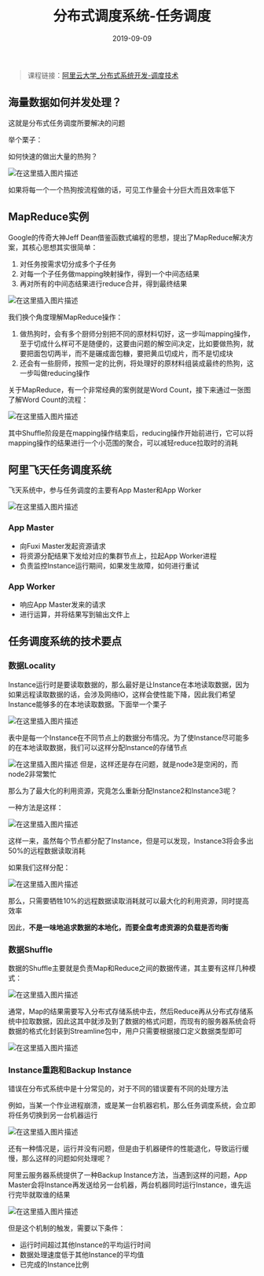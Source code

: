 ﻿---
layout: post
title: '分布式调度系统-任务调度'
date: 2019-09-09
categories: 分布式
tags: 分布式 调度系统 阿里云
---

> 课程链接：[阿里云大学_分布式系统开发-调度技术](https://edu.aliyun.com/course/31?spm=5176.10731491.0.0.e8a1237bh6XbXV)

## 海量数据如何并发处理？

这就是分布式任务调度所要解决的问题

举个栗子：

如何快速的做出大量的热狗？

![在这里插入图片描述](https://img-blog.csdnimg.cn/20190909212354766.jpg?x-oss-process=image/watermark,type_ZmFuZ3poZW5naGVpdGk,shadow_10,text_aHR0cHM6Ly9ibG9nLmNzZG4ubmV0L2JhaWR1XzMyMDQ1MjAx,size_16,color_FFFFFF,t_70)

如果将每一个一个热狗按流程做的话，可见工作量会十分巨大而且效率低下

## MapReduce实例

Google的传奇大神Jeff Dean借鉴函数式编程的思想，提出了MapReduce解决方案，其核心思想其实很简单：

1. 对任务按需求切分成多个子任务
2. 对每一个子任务做mapping映射操作，得到一个中间态结果
3. 再对所有的中间态结果进行reduce合并，得到最终结果

![在这里插入图片描述](https://img-blog.csdnimg.cn/20190909212406593.jpg?x-oss-process=image/watermark,type_ZmFuZ3poZW5naGVpdGk,shadow_10,text_aHR0cHM6Ly9ibG9nLmNzZG4ubmV0L2JhaWR1XzMyMDQ1MjAx,size_16,color_FFFFFF,t_70)

我们换个角度理解MapReduce操作：

1. 做热狗时，会有多个厨师分别把不同的原材料切好，这一步叫mapping操作，至于切成什么样可不是随便的，这要由问题的解空间决定，比如要做热狗，就要把面包切两半，而不是碾成面包糠，要把黄瓜切成片，而不是切成块
2. 还会有一些厨师，按照一定的比例，将处理好的原材料组装成最终的热狗，这一步叫做reducing操作

关于MapReduce，有一个非常经典的案例就是Word Count，接下来通过一张图了解Word Count的流程：

![在这里插入图片描述](https://img-blog.csdnimg.cn/20190909212422338.jpg?x-oss-process=image/watermark,type_ZmFuZ3poZW5naGVpdGk,shadow_10,text_aHR0cHM6Ly9ibG9nLmNzZG4ubmV0L2JhaWR1XzMyMDQ1MjAx,size_16,color_FFFFFF,t_70)

其中Shuffle阶段是在mapping操作结束后，reducing操作开始前进行，它可以将mapping操作的结果进行一个小范围的聚合，可以减轻reduce拉取时的消耗

## 阿里飞天任务调度系统

飞天系统中，参与任务调度的主要有App Master和App Worker

![在这里插入图片描述](https://img-blog.csdnimg.cn/20190909212435933.jpg?x-oss-process=image/watermark,type_ZmFuZ3poZW5naGVpdGk,shadow_10,text_aHR0cHM6Ly9ibG9nLmNzZG4ubmV0L2JhaWR1XzMyMDQ1MjAx,size_16,color_FFFFFF,t_70)

### App Master

- 向Fuxi Master发起资源请求
- 将资源分配结果下发给对应的集群节点上，拉起App Worker进程
- 负责监控Instance运行期间，如果发生故障，如何进行重试

### App Worker

- 响应App Master发来的请求
- 进行运算，并将结果写到输出文件上

## 任务调度系统的技术要点

### 数据Locality

Instance运行时是要读取数据的，那么最好是让Instance在本地读取数据，因为如果远程读取数据的话，会涉及网络IO，这样会使性能下降，因此我们希望Instance能够多的在本地读取数据。下面举一个栗子

![在这里插入图片描述](https://img-blog.csdnimg.cn/20190909212447558.jpg?x-oss-process=image/watermark,type_ZmFuZ3poZW5naGVpdGk,shadow_10,text_aHR0cHM6Ly9ibG9nLmNzZG4ubmV0L2JhaWR1XzMyMDQ1MjAx,size_16,color_FFFFFF,t_70)

表中是每一个Instance在不同节点上的数据分布情况。为了使Instance尽可能多的在本地读取数据，我们可以这样分配Instance的存储节点

![在这里插入图片描述](https://img-blog.csdnimg.cn/20190909212458372.jpg?x-oss-process=image/watermark,type_ZmFuZ3poZW5naGVpdGk,shadow_10,text_aHR0cHM6Ly9ibG9nLmNzZG4ubmV0L2JhaWR1XzMyMDQ1MjAx,size_16,color_FFFFFF,t_70)
但是，这样还是存在问题，就是node3是空闲的，而node2非常繁忙

那么为了最大化的利用资源，究竟怎么重新分配Instance2和Instance3呢？

一种方法是这样：

![在这里插入图片描述](https://img-blog.csdnimg.cn/20190909212508733.jpg?x-oss-process=image/watermark,type_ZmFuZ3poZW5naGVpdGk,shadow_10,text_aHR0cHM6Ly9ibG9nLmNzZG4ubmV0L2JhaWR1XzMyMDQ1MjAx,size_16,color_FFFFFF,t_70)

这样一来，虽然每个节点都分配了Instance，但是可以发现，Instance3将会多出50%的远程数据读取消耗

如果我们这样分配：

![在这里插入图片描述](https://img-blog.csdnimg.cn/20190909212518353.jpg?x-oss-process=image/watermark,type_ZmFuZ3poZW5naGVpdGk,shadow_10,text_aHR0cHM6Ly9ibG9nLmNzZG4ubmV0L2JhaWR1XzMyMDQ1MjAx,size_16,color_FFFFFF,t_70)

那么，只需要牺牲10%的远程数据读取消耗就可以最大化的利用资源，同时提高效率

因此，**不是一味地追求数据的本地化，而要全盘考虑资源的负载是否均衡**

### 数据Shuffle

数据的Shuffle主要就是负责Map和Reduce之间的数据传递，其主要有这样几种模式：

![在这里插入图片描述](https://img-blog.csdnimg.cn/20190909212530834.jpg?x-oss-process=image/watermark,type_ZmFuZ3poZW5naGVpdGk,shadow_10,text_aHR0cHM6Ly9ibG9nLmNzZG4ubmV0L2JhaWR1XzMyMDQ1MjAx,size_16,color_FFFFFF,t_70)

通常，Map的结果需要写入分布式存储系统中去，然后Reduce再从分布式存储系统中拉取数据，因此这其中就涉及到了数据的格式问题，而现有的服务器系统会将数据的格式化封装到Streamline包中，用户只需要根据接口定义数据类型即可

![在这里插入图片描述](https://img-blog.csdnimg.cn/20190909212540152.jpg)

### Instance重跑和Backup Instance

错误在分布式系统中是十分常见的，对于不同的错误要有不同的处理方法

例如，当某一个作业进程崩溃，或是某一台机器宕机，那么任务调度系统，会立即将任务切换到另一台机器运行

![在这里插入图片描述](https://img-blog.csdnimg.cn/20190909212548715.jpg?x-oss-process=image/watermark,type_ZmFuZ3poZW5naGVpdGk,shadow_10,text_aHR0cHM6Ly9ibG9nLmNzZG4ubmV0L2JhaWR1XzMyMDQ1MjAx,size_16,color_FFFFFF,t_70)

还有一种情况是，运行并没有问题，但是由于机器硬件的性能退化，导致运行缓慢，那么这样的问题如何处理呢？

阿里云服务器系统提供了一种Backup Instance方法，当遇到这样的问题，App Master会将Instance再发送给另一台机器，两台机器同时运行Instance，谁先运行完毕就取谁的结果

![在这里插入图片描述](https://img-blog.csdnimg.cn/20190909212558809.jpg?x-oss-process=image/watermark,type_ZmFuZ3poZW5naGVpdGk,shadow_10,text_aHR0cHM6Ly9ibG9nLmNzZG4ubmV0L2JhaWR1XzMyMDQ1MjAx,size_16,color_FFFFFF,t_70)

但是这个机制的触发，需要以下条件：

- 运行时间超过其他Instance的平均运行时间
- 数据处理速度低于其他Instance的平均值
- 已完成的Instance比例
